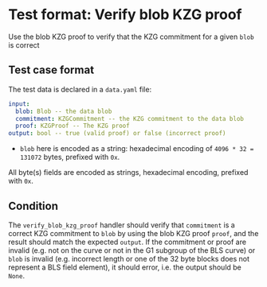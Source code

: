 # Test format: Verify blob KZG proof

Use the blob KZG proof to verify that the KZG commitment for a given `blob` is correct

## Test case format

The test data is declared in a `data.yaml` file:

```yaml
input:
  blob: Blob -- the data blob
  commitment: KZGCommitment -- the KZG commitment to the data blob
  proof: KZGProof -- The KZG proof
output: bool -- true (valid proof) or false (incorrect proof)
```

- `blob` here is encoded as a string: hexadecimal encoding of `4096 * 32 = 131072` bytes, prefixed with `0x`.

All byte(s) fields are encoded as strings, hexadecimal encoding, prefixed with `0x`.

## Condition

The `verify_blob_kzg_proof` handler should verify that `commitment` is a correct KZG commitment to `blob` by using the blob KZG proof `proof`, and the result should match the expected `output`. If the commitment or proof are invalid (e.g. not on the curve or not in the G1 subgroup of the BLS curve) or `blob` is invalid (e.g. incorrect length or one of the 32 byte blocks does not represent a BLS field element), it should error, i.e. the output should be `None`.
